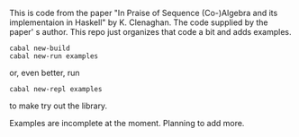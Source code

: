 This is code from the paper
"In Praise of Sequence (Co-)Algebra and its implementaion in Haskell" by K. Clenaghan. The code supplied by the paper'
s author. This repo just organizes that code a bit and adds examples.

~~~~
cabal new-build
cabal new-run examples
~~~~

or, even better, run

~~~~
cabal new-repl examples
~~~~

to make try out the library.

Examples are incomplete at the moment. Planning to add more.
